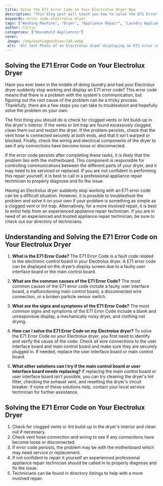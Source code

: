 ```yaml
---
title: Solve the E71 Error Code on Your Electrolux Dryer Now
description: "This blog post will teach you how to solve the E71 Error Code on your Electrolux dryer quickly and easily Troubleshoot and fix the problem at home and save money on professional repairs"
keywords: error code electrolux dryer
tags: ["Washing Machine", "Dryer", "Appliance Repair", "Laundry Appliances", "Appliance Brand"]
author: Curtis
categories: ["Household Appliances"]
cover: 
 image: /img/washingmachine/140.webp
 alt: 'Alt text Photo of an Electrolux dryer displaying an E71 error code'
---
```

## Solving the E71 Error Code on Your Electrolux Dryer
Have you ever been in the middle of doing laundry and had your Electrolux dryer suddenly stop working and display an E71 error code? This error code means that there is a problem with the system's communication, but figuring out the root cause of the problem can be a tricky process. Thankfully, there are a few steps you can take to troubleshoot and hopefully solve the problem on your own.

The first thing you should do is check for clogged vents or lint build-up in the dryer's interior. If the vents or lint trap are found excessively clogged, clean them out and restart the dryer. If the problem persists, check that the vent hose is connected securely at both ends, and that it isn't warped or blocked. Finally, check the wiring and electrical components of the dryer to see if any connections have become loose or disconnected.

If the error code persists after completing these tasks, it is likely that the problem lies with the motherboard. This component is responsible for controlling communications between the different parts of your dryer, and it may need to be serviced or replaced. If you are not confident in performing this repair yourself, it is best to call in a professional appliance repair technician to properly diagnose and fix the issue.

Having an Electrolux dryer suddenly stop working with an E71 error code can be a difficult situation. However, it is possible to troubleshoot the problem and solve it on your own if your problem is something as simple as a clogged vent or lint trap. Alternatively, for a more involved repair, it is best to enlist help from an experienced appliance repair technician. If you are in need of an experienced and trusted appliance repair technician, be sure to check out our directory of technicians.

## Understanding and Solving the E71 Error Code on Your Electrolux Dryer

1. **What is the E71 Error Code?**
The E71 Error Code is a fault code related to the electronic control board in your Electrolux dryer. A E71 error code can be displayed on the dryer’s display screen due to a faulty user interface board or the main control board. 

2. **What are the common causes of the E71 Error Code?**
The most common causes of the E71 error code include a faulty user interface board, a malfunctioning main control board, a disconnected wire connection, or a broken particle sensor switch.

3. **What are the signs and symptoms of the E71 Error Code?**
The most common signs and symptoms of the E71 Error Code include a blank and unresponsive display, a mechanically noisy dryer, and clothing not drying. 

4. **How can I solve the E71 Error Code on my Electrolux dryer?**
To solve the E71 Error Code on your Electrolux dryer, you first need to identify and verify the cause of the code. Check all wire connections to the user interface board and main control board and make sure they are securely plugged in. If needed, replace the user interface board or main control board.

5. **What other solutions can I try if the main control board or user interface board needs replacing?**
If replacing the main control board or user interface board isn’t possible, you can try cleaning the dryer's lint filter, checking the exhaust vent, and resetting the dryer's circuit breaker. If none of these solutions help, contact your local service technician for further assistance.

## Solving the E71 Error Code on Your Electrolux Dryer
1. Check for clogged vents or lint build-up in the dryer's interior and clean out if necessary. 
2. Check vent hose connection and wiring to see if any connections have become loose or disconnected.
3. If error code persists, the problem may be with the motherboard which may need service or replacement.
4. If not confident to repair it yourself an experienced professional appliance repair technician should be called in to properly diagnose and fix the issue.
5. Technicians can be found in directory listings to help with a more involved repair.
